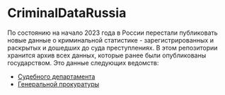 # CriminalDataRussia

По состоянию на начало 2023 года в России перестали публиковать новые данные о криминальной статистике - зарегистрированных и раскрытых и дошедших до суда преступлениях. В этом репозитории хранится архив всех данных, которые ранее были опубликованы государством. Это данные следующих ведомств:

- [Судебного департамента](http://cdep.ru/?id=5)
- [Генеральной прокуратуры](http://crimestat.ru/)
